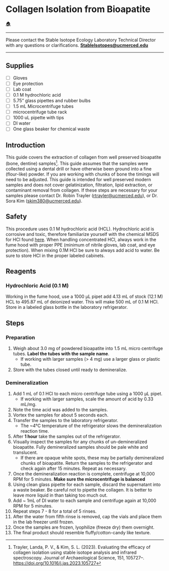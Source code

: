 # Collagen Isolation from Bioapatite

[🏠](../README.md)

***

Please contact the Stable Isotope Ecology Laboratory Technical Director with any questions or clarifications. **StableIsotopes@ucmerced.edu**

***

## Supplies

- [ ] Gloves
- [ ] Eye protection
- [ ] Lab coat 
- [ ] 0.1 M hydrochloric acid
- [ ] 5.75” glass pipettes and rubber bulbs 
- [ ] 1.5 mL Microcentrifuge tubes 
- [ ] microcentrifuge tube rack
- [ ] 1000 uL pipette with tips
- [ ] DI water
- [ ] One glass beaker for chemical waste

## Introduction

This guide covers the extraction of collagen from well preserved bioapatite (bone, dentine) samples[^1]. This guide assumes that the samples were collected using a dental drill or have otherwise been ground into a fine (flour-like) powder. If you are working with chunks of bone the timings will need to be adjusted. This guide is intended for well preserved modern samples and does not cover gelatinization, filtration, lipid extraction, or contaminant removal from collagen. If these steps are necessary for your samples please contact Dr. Robin Trayler (rtrayler@ucmerced.edu), or Dr. Sora Kim (skim380@ucmerced.edu). 

## Safety

This procedure uses 0.1 M hydrochloric acid (HCL). Hydrochloric acid is corrosive and toxic, therefore familiarize yourself with the chemical MSDS for HCl found [here](https://www.fishersci.com/store/msds?partNumber=A481212&productDescription=HYDROCHLORIC+ACID+NF%2FFCC+21%2F2L&vendorId=VN00033897&countryCode=US&language=en). When handling concentrated HCl, always work in the fume hood with proper PPE (minimum of nitrile gloves, lab coat, and eye protection). When mixing 0.1M HCl be sure to always add acid to water. Be sure to store HCl in the proper labeled cabinets.


## Reagents 
### Hydrochloric Acid (0.1 M)

Working in the fume hood, use a 1000 μL pipet add  4.13 mL of stock (12.1 M) HCL to 495.87 mL of deionized water. This will make 500 mL of 0.1 M HCl. Store in a labeled glass bottle in the laboratory refrigerator.

## Steps

### Preparation
1. Weigh about 3.0 mg of powdered bioapatite into 1.5 mL micro centrifuge tubes. **Label the tubes with the sample name**. 
    * If working with larger samples (> 4 mg) use a larger glass or plastic tube.
2. Store with the tubes closed until ready to demineralize. 

### Demineralization

1. Add 1 mL of 0.1 HCl to each micro centrifuge tube using a 1000 μL pipet. 
    * If working with larger samples, scale the amount of acid by 0.33 mL/mg. 
2. Note the time acid was added to the samples.
3. Vortex the samples for about 5 seconds each.
4. Transfer the samples to the laboratory refrigerator. 
    * The ~4°C temperature of the refrigerator slows the demineralization reaction time. 
5. After **1 hour** take the samples out of the refrigerator.
6. Visually inspect the samples for any chunks of un-demineralized bioapatite. Fully demineralized samples should be pale white and translucent. 
    * If there are opaque white spots, these may be partially demineralized chunks of bioapatite. Return the samples to the refrigerator and check again after 15 minutes. Repeat as necessary. 
7. Once the demineralization reaction is complete, centrifuge at 10,000 RPM for 5 minutes. **Make sure the microcentrifuge is balanced**
8. Using clean glass pipette for each sample, discard the supernatant into a waste beaker. Be careful not to pipette the collagen. It is better to leave more liquid in than taking too much out.
9. Add ~ 1mL of DI water to each sample and centrifuge again at 10,000 RPM for 5 minutes. 
10. Repeat steps 7 - 8 for a total of 5 rinses.
11. After the water from fifth rinse is removed, cap the vials and place them in the lab freezer until frozen.
12. Once the samples are frozen, lyophilize (freeze dry) them overnight. 
13. The final product should resemble fluffy/cotton-candy like texture. 

[^1]: Trayler, Landa, P. V., & Kim, S. L. (2023). Evaluating the efficacy of collagen isolation using stable isotope analysis and infrared spectroscopy. Journal of Archaeological Science, 151, 105727–. https://doi.org/10.1016/j.jas.2023.105727
